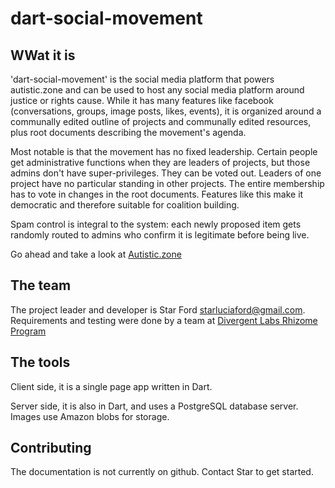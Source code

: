 # dart-social-movement

## WWat it is

'dart-social-movement' is the social media platform that powers autistic.zone and can be used to host any social media platform around justice or rights cause. While it has many features like facebook (conversations, groups, image posts, likes, events), it is organized around a communally edited outline of projects and communally edited resources, plus root documents describing the movement's agenda.

Most notable is that the movement has no fixed leadership. Certain people get administrative functions when they are leaders of projects, but those admins don't have super-privileges. They can be voted out. Leaders of one project have no particular standing in other projects. The entire membership has to vote in changes in the root documents. Features like this make it democratic and therefore suitable for coalition building.

Spam control is integral to the system: each newly proposed item gets randomly routed to admins who confirm it is legitimate before being live.

Go ahead and take a look at [Autistic.zone](http://www.autistic.zone)

## The team

The project leader and developer is Star Ford <starluciaford@gmail.com>. Requirements and testing were done by a team at [Divergent Labs Rhizome Program](http://www.divergentlabs.org/rhizome)

## The tools

Client side, it is a single page app written in Dart.

Server side, it is also in Dart, and uses a PostgreSQL database server. Images use Amazon blobs for storage.

## Contributing

The documentation is not currently on github. Contact Star to get started.
